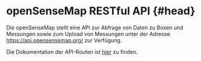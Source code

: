 # openSenseMap RESTful API {#head}
Die openSenseMap stellt eine API zur Abfrage von Daten zu Boxen und Messungen sowie zum Upload von Messungen unter der Adresse https://api.opensensemap.org/ zur Verfügung.

Die Dokumentation der API-Routen ist [hier](https://docs.opensensemap.org) zu finden.
